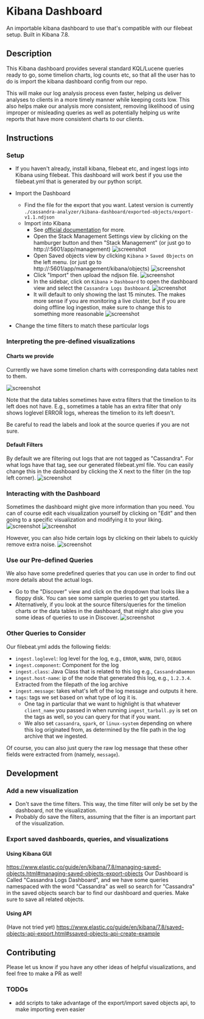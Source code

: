 # Kibana Dashboard
An importable kibana dashboard to use that's compatible with our filebeat setup. Built in Kibana 7.8.

## Description 
This Kibana dashboard provides several standard KQL/Lucene queries ready to go, some timelion charts, log counts etc, so that all the user has to do is import the kibana dashboard config from our repo. 

This will make our log analysis process even faster, helping us deliver analyses to clients in a more timely manner while keeping costs low. This also helps make our analysis more consistent, removing likelihood of using improper or misleading queries as well as potentially helping us write reports that have more consistent charts to our clients.

## Instructions
### Setup
- If you haven't already, install kibana, filebeat etc, and ingest logs into Kibana using filebeat. This dashboard will work best if you use the filebeat.yml that is generated by our python script.
- Import the Dashboard
    * Find the file for the export that you want. Latest version is currently `./cassandra-analyzer/kibana-dashboard/exported-objects/export-v1.1.ndjson`
    * Import into Kibana 
        - See [official documentation](https://www.elastic.co/guide/en/kibana/7.8/managing-saved-objects.html#managing-saved-objects-export-objects) for more.
        - Open the Stack Management Settings view by clicking on the hamburger button and then "Stack Management" (or just go to http://<your-kibana-host>:5601/app/management)
![screenshot](https://github.com/Anant/cassandra.vision/blob/master/screenshots/kibana-click-stack-management.png)
        - Open Saved objects view by clicking `Kibana` > `Saved Objects` on the left menu. (or just go to http://<your-kibana-host>:5601/app/management/kibana/objects)
![screenshot](https://github.com/Anant/cassandra.vision/blob/master/screenshots/kibana-click-saved-objects.png)
        - Click "Import" then upload the ndjson file. 
![screenshot](https://github.com/Anant/cassandra.vision/blob/master/screenshots/kibana-import-json.png)
        - In the sidebar, click on `Kibana` > `Dashboard` to open the dashboard view and select the `Cassandra Logs Dashboard`.
![screenshot](https://github.com/Anant/cassandra.vision/blob/master/screenshots/kibana-select-your-dashboard.png)
        - It will default to only showing the last 15 minutes. The makes more sense if you are monitoring a live cluster, but if you are doing offline log ingestion, make sure to change this to something more reasonable
![screenshot](https://github.com/Anant/cassandra.vision/blob/master/screenshots/kibana-change-time-filter.png)

- Change the time filters to match these particular logs

### Interpreting the pre-defined visualizations
#### Charts we provide
Currently we have some timelion charts with corresponding data tables next to them. 

![screenshot](https://github.com/Anant/cassandra.vision/blob/master/screenshots/kibana-dashboard.png)

Note that the data tables sometimes have extra filters that the timelion to its left does not have. E.g., sometimes a table has an extra filter that only shows loglevel ERROR logs, whereas the timelion to its left doesn't. 

Be careful to read the labels and look at the source queries if you are not sure.

#### Default Filters
By default we are filtering out logs that are not tagged as "Cassandra". For what logs have that tag, see our generated filebeat.yml file. You can easily change this in the dashboard by clicking the X next to the filter (in the top left corner).
![screenshot](https://github.com/Anant/cassandra.vision/blob/master/screenshots/kibana-default-filter.png)

### Interacting with the Dashboard

Sometimes the dashboard might give more information than you need. You can of course edit each visualization yourself by clicking on "Edit" and then going to a specific visualization and modifying it to your liking.
![screenshot](https://github.com/Anant/cassandra.vision/blob/master/screenshots/kibana-edit-button.png)
![screenshot](https://github.com/Anant/cassandra.vision/blob/master/screenshots/kibana-edit-visualization.png)

However, you can also hide certain logs by clicking on their labels to quickly remove extra noise.
![screenshot](https://github.com/Anant/cassandra.vision/blob/master/screenshots/kibana-hide-by-clicking-label.png)


### Use our Pre-defined Queries

We also have some predefined queries that you can use in order to find out more details about the actual logs. 
- Go to the "Discover" view and click on the dropdown that looks like a floppy disk. You can see some sample queries to get you started.
- Alternatively, if you look at the source filters/queries for the timelion charts or the data tables in the dashboard, that might also give you some ideas of queries to use in Discover.
![screenshot](https://github.com/Anant/cassandra.vision/blob/master/screenshots/kibana-saved-queries.png)

### Other Queries to Consider
Our filebeat.yml adds the following fields: 
- `ingest.loglevel`: log level for the log, e.g., `ERROR`, `WARN`, `INFO`, `DEBUG`
- `ingest.component`: Component for the log
- `ingest.class`: Java Class that is related to this log e.g., `CassandraDaemon` 
- `ingest.host-name`: ip of the node that generated this log, e.g., `1.2.3.4`. Extracted from the filepath of the log archive
- `ingest.message`: takes what's left of the log message and outputs it here.
- `tags`: tags we set based on what type of log it is. 
    * One tag in particular that we want to highlight is that whatever `client_name` you passed in when running `ingest_tarball.py` is set on the tags as well, so you can query for that if you want.
    * We also set `cassandra`, `spark`, or `linux-system` depending on where this log originated from, as determined by the file path in the log archive that we ingested.

Of course, you can also just query the raw log message that these other fields were extracted from (namely, `message`).

## Development

### Add a new visualization
- Don't save the time filters. This way, the time filter will only be set by the dashboard, not the visualization.
- Probably do save the filters, assuming that the filter is an important part of the visualization.

### Export saved dashboards, queries, and visualizations
#### Using Kibana GUI
https://www.elastic.co/guide/en/kibana/7.8/managing-saved-objects.html#managing-saved-objects-export-objects
Our Dashboard is Called "Cassandra Logs Dashboard", and we have some queries namespaced with the word "Cassandra" as well so search for "Cassandra" in the saved objects search bar to find our dashboard and queries. Make sure to save all related objects.

#### Using API
(Have not tried yet)
https://www.elastic.co/guide/en/kibana/7.8/saved-objects-api-export.html#ssaved-objects-api-create-example

## Contributing
Please let us know if you have any other ideas of helpful visualizations, and feel free to make a PR as well!

### TODOs
- add scripts to take advantage of the export/import saved objects api, to make importing even easier
